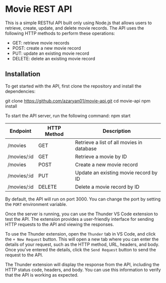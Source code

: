 # Movie REST API

This is a simple RESTful API built only using Node.js that allows users to retrieve, create, update, and delete movie records. The API uses the following HTTP methods to perform these operations:

- GET: retrieve movie records
- POST: create a new movie record
- PUT: update an existing movie record
- DELETE: delete an existing movie record

## Installation

To get started with the API, first clone the repository and install the dependencies:

git clone https://github.com/azaryan01/movie-api.git
cd movie-api
npm install

To start the API server, run the following command:
npm start


| **Endpoint** | **HTTP Method** | **Description**                           |
|--------------|-----------------|-------------------------------------------|
| /movies      | GET             | Retrieve a list of all movies in database |
| /movies/:id  | GET             | Retrieve a movie by ID                    |
| /movies      | POST            | Create a new movie record                 |
| /movies/:id  | PUT             | Update an existing movie record by ID     |
| /movies/:id  | DELETE          | Delete a movie record by ID               |


By default, the API will run on port 3000. You can change the port by setting the `PORT` environment variable.

Once the server is running, you can use the Thunder VS Code extension to test the API. The extension provides a user-friendly interface for sending HTTP requests to the API and viewing the responses.

To use the Thunder extension, open the `Thunder` tab in VS Code, and click the `+ New Request` button. This will open a new tab where you can enter the details of your request, such as the HTTP method, URL, headers, and body. Once you've entered the details, click the `Send Request` button to send the request to the API.

The Thunder extension will display the response from the API, including the HTTP status code, headers, and body. You can use this information to verify that the API is working as expected.